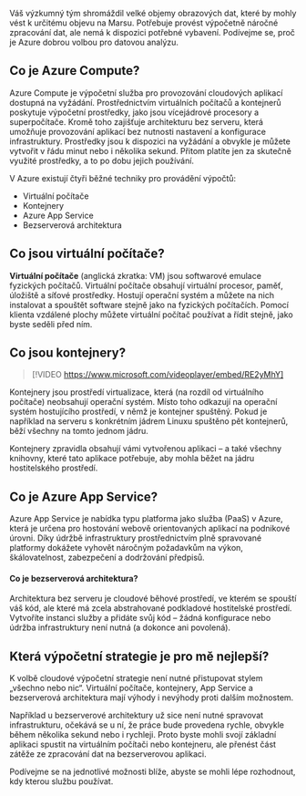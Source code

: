 Váš výzkumný tým shromáždil velké objemy obrazových dat, které by mohly vést k určitému objevu na Marsu. Potřebuje provést výpočetně náročné zpracování dat, ale nemá k dispozici potřebné vybavení. Podívejme se, proč je Azure dobrou volbou pro datovou analýzu.

## <a name="what-is-azure-compute"></a>Co je Azure Compute?

Azure Compute je výpočetní služba pro provozování cloudových aplikací dostupná na vyžádání. Prostřednictvím virtuálních počítačů a kontejnerů poskytuje výpočetní prostředky, jako jsou vícejádrové procesory a superpočítače. Kromě toho zajišťuje architekturu bez serveru, která umožňuje provozování aplikací bez nutnosti nastavení a konfigurace infrastruktury. Prostředky jsou k dispozici na vyžádání a obvykle je můžete vytvořit v řádu minut nebo i několika sekund. Přitom platíte jen za skutečně využité prostředky, a to po dobu jejich používání.

V Azure existují čtyři běžné techniky pro provádění výpočtů:

- Virtuální počítače
- Kontejnery
- Azure App Service
- Bezserverová architektura

## <a name="what-are-virtual-machines"></a>Co jsou virtuální počítače?

**Virtuální počítače** (anglická zkratka: VM) jsou softwarové emulace fyzických počítačů. Virtuální počítače obsahují virtuální procesor, paměť, úložiště a síťové prostředky. Hostují operační systém a můžete na nich instalovat a spouštět software stejně jako na fyzických počítačích. Pomocí klienta vzdálené plochy můžete virtuální počítač používat a řídit stejně, jako byste seděli před ním.

## <a name="what-are-containers"></a>Co jsou kontejnery?

> [!VIDEO https://www.microsoft.com/videoplayer/embed/RE2yMhY]

Kontejnery jsou prostředí virtualizace, která (na rozdíl od virtuálního počítače) neobsahují operační systém. Místo toho odkazují na operační systém hostujícího prostředí, v němž je kontejner spuštěný. Pokud je například na serveru s konkrétním jádrem Linuxu spuštěno pět kontejnerů, běží všechny na tomto jednom jádru.

Kontejnery zpravidla obsahují vámi vytvořenou aplikaci – a také všechny knihovny, které tato aplikace potřebuje, aby mohla běžet na jádru hostitelského prostředí.

## <a name="what-is-azure-app-service"></a>Co je Azure App Service?

Azure App Service je nabídka typu platforma jako služba (PaaS) v Azure, která je určena pro hostování webově orientovaných aplikací na podnikové úrovni. Díky údržbě infrastruktury prostřednictvím plně spravované platformy dokážete vyhovět náročným požadavkům na výkon, škálovatelnost, zabezpečení a dodržování předpisů.

#### <a name="what-is-serverless-computing"></a>Co je bezserverová architektura?

Architektura bez serveru je cloudové běhové prostředí, ve kterém se spouští váš kód, ale které má zcela abstrahované podkladové hostitelské prostředí. Vytvoříte instanci služby a přidáte svůj kód – žádná konfigurace nebo údržba infrastruktury není nutná (a dokonce ani povolená).

## <a name="which-computing-strategy-is-right-for-me"></a>Která výpočetní strategie je pro mě nejlepší?

K volbě cloudové výpočetní strategie není nutné přistupovat stylem „všechno nebo nic“. Virtuální počítače, kontejnery, App Service a bezserverová architektura mají výhody i nevýhody proti dalším možnostem.

Například u bezserverové architektury už sice není nutné spravovat infrastrukturu, očekává se u ní, že práce bude provedena rychle, obvykle během několika sekund nebo i rychleji. Proto byste mohli svojí základní aplikaci spustit na virtuálním počítači nebo kontejneru, ale přenést část zátěže ze zpracování dat na bezserverovou aplikaci.

Podívejme se na jednotlivé možnosti blíže, abyste se mohli lépe rozhodnout, kdy kterou službu používat.